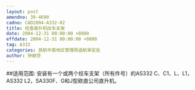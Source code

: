 ```yaml
---
layout: post
amendno: 39-4690
cadno: CAD2004-A332-02
title: 检查直升机绞车支架
date: 2004-12-31 00:00:00 +0800
effdate: 2004-12-31 00:00:00 +0800
tag: A332
categories: 民航中南地区管理局适航审定处
author: 钟颖芬
---
```


##适用范围:
安装有一个或两个绞车支架（所有件号）的AS332 C、C1、L、L1，AS332 L2，SA330F、G和J型欧直公司直升机。

